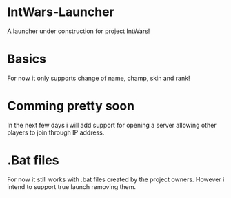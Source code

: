 # IntWars-Launcher
A launcher under construction for project IntWars!
# Basics
For now it only supports change of name, champ, skin and rank!
# Comming pretty soon
In the next few days i will add support for opening a server allowing other players to join through IP address.
# .Bat files
For now it still works with .bat files created by the project owners. However i intend to support true launch removing them.
